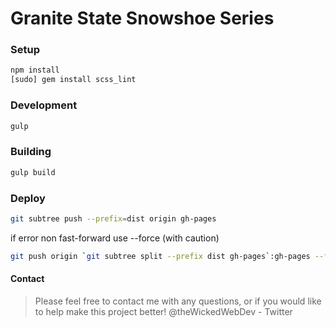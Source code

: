 # Granite State Snowshoe Series

### Setup
```sh
npm install
[sudo] gem install scss_lint
```

### Development
```sh
gulp
```

### Building
```sh
gulp build
```

### Deploy
```sh
git subtree push --prefix=dist origin gh-pages
```

if error non fast-forward use --force (with caution)
```sh
git push origin `git subtree split --prefix dist gh-pages`:gh-pages --force
```
#### Contact
> Please feel free to contact me with any questions, or if you would like to help make this project better!
> @theWickedWebDev - Twitter
